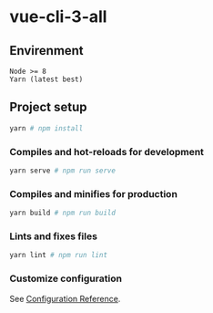 # vue-cli-3-all

## Envirenment
```
Node >= 8
Yarn (latest best)
```

## Project setup
```bash
yarn # npm install
```

### Compiles and hot-reloads for development
```bash
yarn serve # npm run serve
```

### Compiles and minifies for production
```bash
yarn build # npm run build
```

### Lints and fixes files
```bash
yarn lint # npm run lint
```

### Customize configuration
See [Configuration Reference](https://cli.vuejs.org/config/).
